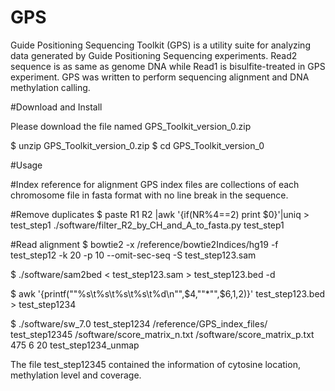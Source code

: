 # GPS

Guide Positioning Sequencing Toolkit (GPS) is a utility suite for analyzing data generated by Guide Positioning Sequencing experiments. Read2 sequence is as same as genome DNA while Read1 is bisulfite-treated in GPS experiment. GPS was written to perform sequencing alignment and DNA methylation calling.

#Download and Install

Please download the file named GPS_Toolkit_version_0.zip

$ unzip GPS_Toolkit_version_0.zip
$ cd GPS_Toolkit_version_0


#Usage

#Index reference for alignment
GPS index files are collections of each chromosome file in fasta format with no line break in the sequence.

#Remove duplicates
$ paste R1 R2 |awk '{if(NR%4==2) print $0}'|uniq > test_step1
./software/filter_R2_by_CH_and_A_to_fasta.py test_step1


#Read alignment
$ bowtie2 -x /reference/bowtie2Indices/hg19 -f test_step12 -k 20 -p 10  --omit-sec-seq -S test_step123.sam

$ ./software/sam2bed < test_step123.sam > test_step123.bed -d 

$ awk '{printf(""%s\t%s\t%s\t%s\t%d\n"",$4,""*"",$6,$1,$2)}' test_step123.bed  > test_step1234

$ ./software/sw_7.0 test_step1234 /reference/GPS_index_files/ test_step12345 /software/score_matrix_n.txt /software/score_matrix_p.txt 475 6 20 test_step1234_unmap


The file test_step12345 contained the information of cytosine location, methylation level and coverage.
